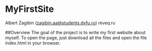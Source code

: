 # MyFirstSite
Albert Zagibin (zagibin.aa@students.dvfu.ru)
reveq.ru

##Overview
The goal of the project is to write my first website about myself.
To open the page, just download all the files and open the file index.html in your browser.

